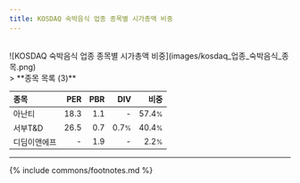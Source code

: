 ```yaml
---
title: KOSDAQ 숙박음식 업종 종목별 시가총액 비중
---
```

<br>
![KOSDAQ 숙박음식 업종 종목별 시가총액 비중](images/kosdaq_업종_숙박음식_종목.png)
<br>
> **종목 목록 (3)**<a id="list"></a>

| **종목** | **PER** | **PBR** | **DIV** | **비중** |
| :------- | ------: | ------: | ------: | -------: |
| 아난티 | 18.3 | 1.1 | - | 57.4<small>%</small> |
| 서부T&D | 26.5 | 0.7 | 0.7<small>%</small> | 40.4<small>%</small> |
| 디딤이앤에프 | - | 1.9 | - | 2.2<small>%</small> |

---
{% include commons/footnotes.md %}